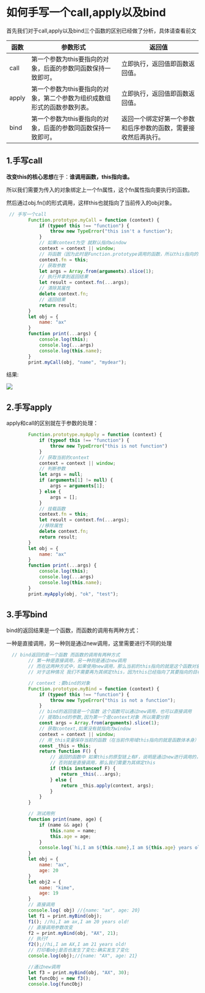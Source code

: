 # 如何手写一个call,apply以及bind

首先我们对于call,apply以及bind三个函数的区别已经做了分析，具体请查看前文

| 函数  | 参数形式                                                     | 返回值                                                       |
| ----- | ------------------------------------------------------------ | ------------------------------------------------------------ |
| call  | 第一个参数为this要指向的对象，后面的参数同函数保持一致即可。 | 立即执行，返回值即函数返回值。                               |
| apply | 第一个参数为this要指向的对象，第二个参数为组织成数组形式的函数参数列表。 | 立即执行，返回值即函数返回值。                               |
| bind  | 第一个参数为this要指向的对象，后面的参数同函数保持一致即可。 | 返回一个绑定好第一个参数和后序参数的函数，需要接收然后再执行。 |



## 1.手写call

**改变this的核心思想**在于：**谁调用函数，this指向谁。**

所以我们需要为传入的对象绑定上一个fn属性，这个fn属性指向要执行的函数。

然后通过obj.fn()的形式调用，这样this也就指向了当前传入的obj对象。

```js
 // 手写一个call
        Function.prototype.myCall = function (context) {
            if (typeof this !== "function") {
                throw new TypeError("this isn't a function");
            }
            // 如果context为空 就默认指向window
            context = context || window;
            // 将函数（因为此时是Function.prototype调用的函数，所以this指向的就是该函数）挂载到对象上
            context.fn = this;
            // 获取参数
            let args = Array.from(arguments).slice(1);
            // 执行并拿到返回结果
            let result = context.fn(...args);
            // 清除其属性
            delete context.fn;
            // 返回结果
            return result;
        }
        let obj = {
            name: "ax"
        }
        function print(...args) {
            console.log(this);
            console.log(...args)
            console.log(this.name);
        }
        print.myCall(obj, "name", "mydear");
```

结果:

![](https://p9-juejin.byteimg.com/tos-cn-i-k3u1fbpfcp/1ba7a2b7dd484255b0437f2dab667db6~tplv-k3u1fbpfcp-zoom-1.image)

## 2.手写apply

apply和call的区别就在于参数的处理：

```js
        Function.prototype.myApply = function (context) {
            if (typeof this !== "function") {
                throw new TypeError("this is not function")
            }
            // 获取当前的context
            context = context || window;
            // 判断参数
            let args = null;
            if (arguments[1] != null) {
                args = arguments[1];
            } else {
                args = [];
            }
            // 挂载函数
            context.fn = this;
            let result = context.fn(...args);
            //移除属性
            delete context.fn;
            return result;
        }
        let obj = {
            name: "ax"
        }
        function print(...args) {
            console.log(this);
            console.log(...args)
            console.log(this.name);
        }
        print.myApply(obj, "ok", "test");
```



## 3.手写bind

bind的返回结果是一个函数，而函数的调用有两种方式：

一种是直接调用，另一种则是通过new调用，这里需要进行不同的处理

```js
  // bind返回的是一个函数 而函数的调用有两种方式
        // 第一种是直接调用，另一种则是通过new调用
        // 而在这两种方式中，如果使用new调用，那么当前的this指向的就是这个函数对象||函数返回对象
        // 对于这种情况 我们不需要再为其绑定this，因为this已经指向了其要指向的目标

        // context :要bind的对象
        Function.prototype.myBind = function (context) {
            if (typeof this !== "function") {
                throw new TypeError("this is not a function");
            }
            // bind的返回值是一个函数 这个函数可以通过new调用，也可以直接调用
            // 提取bind的参数,因为第一个是context对象 所以需要分割
            const args = Array.from(arguments).slice(1);
            // 获取context,如果没有就指向为window
            context = context || window;
            // 用_this变量保存当前的函数（在当前作用域this指向的就是函数体本身）
            const _this = this;
            return function F() {
                // 返回的函数中 如果this的原型链上有F，说明是通过new进行调用的，那么我们不需要为其绑定this
                // 否则就是直接调用，那么我们需要为其绑定this
                if (this instanceof F) {
                    return _this(...args);
                } else {
                    return _this.apply(context, args);
                }
            }
        }

        // 测试用例
        function print(name, age) {
            if (name && age) {
                this.name = name;
                this.age = age;
            }
            console.log(`hi,I am ${this.name},I am ${this.age} years old!`);
        }
        let obj = {
            name: "ax",
            age: 20
        }
        let obj2 = {
            name: "kime",
            age: 19
        }
        // 直接调用
        console.log( obj) //{name: "ax", age: 20}
        let f1 = print.myBind(obj);
        f1(); //hi,I am ax,I am 20 years old!
        // 直接调用参数改变
        f2 = print.myBind(obj, "AX", 21);
        // 执行f
        f2();//hi,I am AX,I am 21 years old!
        // 打印看obj是否也发生了变化:确实发生了变化
        console.log(obj);//{name: "AX", age: 21}

        //通过new调用
        let f3 = print.myBind(obj, "AX", 30);
        let funcObj = new f3();
        console.log(funcObj)
```

